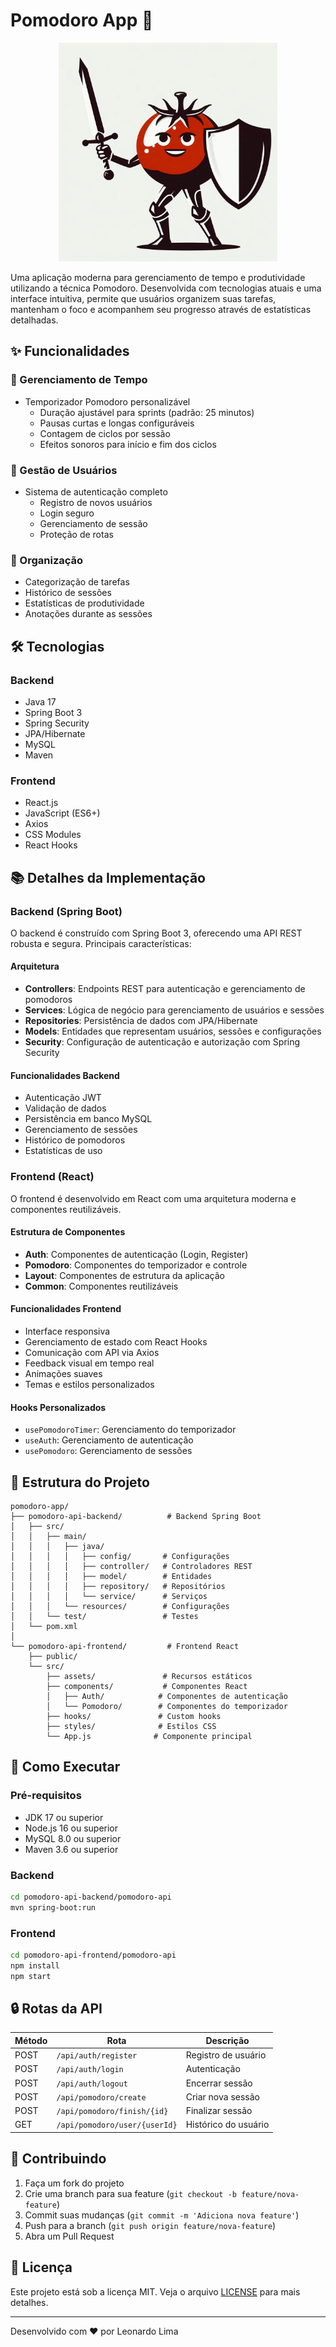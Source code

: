 # Pomodoro App 🍅

<div style="text-align: center">
    <img src="./Logo.jpeg" alt="Pomodoro Technique" width="350"/>
</div>

Uma aplicação moderna para gerenciamento de tempo e produtividade utilizando a técnica Pomodoro. Desenvolvida com tecnologias atuais e uma interface intuitiva, permite que usuários organizem suas tarefas, mantenham o foco e acompanhem seu progresso através de estatísticas detalhadas.

## ✨ Funcionalidades

### 🎯 Gerenciamento de Tempo
- Temporizador Pomodoro personalizável
  - Duração ajustável para sprints (padrão: 25 minutos)
  - Pausas curtas e longas configuráveis
  - Contagem de ciclos por sessão
  - Efeitos sonoros para início e fim dos ciclos

### 👤 Gestão de Usuários
- Sistema de autenticação completo
  - Registro de novos usuários
  - Login seguro
  - Gerenciamento de sessão
  - Proteção de rotas

### 📝 Organização
- Categorização de tarefas
- Histórico de sessões
- Estatísticas de produtividade
- Anotações durante as sessões

## 🛠️ Tecnologias

### Backend
- Java 17
- Spring Boot 3
- Spring Security
- JPA/Hibernate
- MySQL
- Maven

### Frontend
- React.js
- JavaScript (ES6+)
- Axios
- CSS Modules
- React Hooks

## 📚 Detalhes da Implementação

### Backend (Spring Boot)

O backend é construído com Spring Boot 3, oferecendo uma API REST robusta e segura. Principais características:

#### Arquitetura
- **Controllers**: Endpoints REST para autenticação e gerenciamento de pomodoros
- **Services**: Lógica de negócio para gerenciamento de usuários e sessões
- **Repositories**: Persistência de dados com JPA/Hibernate
- **Models**: Entidades que representam usuários, sessões e configurações
- **Security**: Configuração de autenticação e autorização com Spring Security

#### Funcionalidades Backend
- Autenticação JWT
- Validação de dados
- Persistência em banco MySQL
- Gerenciamento de sessões
- Histórico de pomodoros
- Estatísticas de uso

### Frontend (React)

O frontend é desenvolvido em React com uma arquitetura moderna e componentes reutilizáveis.

#### Estrutura de Componentes
- **Auth**: Componentes de autenticação (Login, Register)
- **Pomodoro**: Componentes do temporizador e controle
- **Layout**: Componentes de estrutura da aplicação
- **Common**: Componentes reutilizáveis

#### Funcionalidades Frontend
- Interface responsiva
- Gerenciamento de estado com React Hooks
- Comunicação com API via Axios
- Feedback visual em tempo real
- Animações suaves
- Temas e estilos personalizados

#### Hooks Personalizados
- `usePomodoroTimer`: Gerenciamento do temporizador
- `useAuth`: Gerenciamento de autenticação
- `usePomodoro`: Gerenciamento de sessões

## 📁 Estrutura do Projeto

```
pomodoro-app/
├── pomodoro-api-backend/          # Backend Spring Boot
│   ├── src/
│   │   ├── main/
│   │   │   ├── java/
│   │   │   │   ├── config/       # Configurações
│   │   │   │   ├── controller/   # Controladores REST
│   │   │   │   ├── model/        # Entidades
│   │   │   │   ├── repository/   # Repositórios
│   │   │   │   └── service/      # Serviços
│   │   │   └── resources/        # Configurações
│   │   └── test/                 # Testes
│   └── pom.xml
│
└── pomodoro-api-frontend/         # Frontend React
    ├── public/
    └── src/
        ├── assets/               # Recursos estáticos
        ├── components/           # Componentes React
        │   ├── Auth/            # Componentes de autenticação
        │   └── Pomodoro/        # Componentes do temporizador
        ├── hooks/               # Custom hooks
        ├── styles/              # Estilos CSS
        └── App.js              # Componente principal
```

## 🚀 Como Executar

### Pré-requisitos
- JDK 17 ou superior
- Node.js 16 ou superior
- MySQL 8.0 ou superior
- Maven 3.6 ou superior

### Backend
```bash
cd pomodoro-api-backend/pomodoro-api
mvn spring-boot:run
```

### Frontend
```bash
cd pomodoro-api-frontend/pomodoro-api
npm install
npm start
```

## 🔒 Rotas da API

| Método |             Rota              | Descrição            |
|--------|-------------------------------|-----------           |
| POST   | `/api/auth/register`          | Registro de usuário  |
| POST   | `/api/auth/login`             | Autenticação         |
| POST   | `/api/auth/logout`            | Encerrar sessão      |
| POST   | `/api/pomodoro/create`        | Criar nova sessão    |
| POST   | `/api/pomodoro/finish/{id}`   | Finalizar sessão     |
| GET    | `/api/pomodoro/user/{userId}` | Histórico do usuário |

## 🤝 Contribuindo

1. Faça um fork do projeto
2. Crie uma branch para sua feature (`git checkout -b feature/nova-feature`)
3. Commit suas mudanças (`git commit -m 'Adiciona nova feature'`)
4. Push para a branch (`git push origin feature/nova-feature`)
5. Abra um Pull Request

## 📝 Licença

Este projeto está sob a licença MIT. Veja o arquivo [LICENSE](LICENSE) para mais detalhes.

---

Desenvolvido com ❤️ por Leonardo Lima